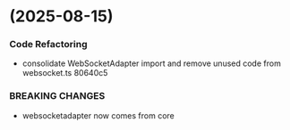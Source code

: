 #  (2025-08-15)


### Code Refactoring

* consolidate WebSocketAdapter import and remove unused code from websocket.ts 80640c5


### BREAKING CHANGES

* websocketadapter now comes from core



